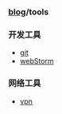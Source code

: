 ### [blog](README.md)/tools
### 开发工具
* [git][1]
* [webStorm][2]

### 网络工具
* [vpn][3]

[1]:2017/10/git.md
[2]:2017/10/webStorm.md
[3]:2017/10/vpn.md